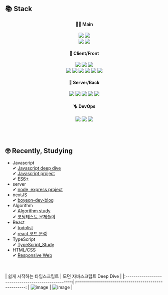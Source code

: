 ## 📚 Stack
<div align=center>

#### 👩‍💻 Main
<div>
  <img src="https://img.shields.io/badge/react-61DAFB?style=for-the-badge&logo=react&logoColor=black"> 
  <img src="https://img.shields.io/badge/vue.js-4FC08D?style=for-the-badge&logo=vue.js&logoColor=white"> <br/>
  <img src="https://img.shields.io/badge/typescript-3178C6?style=for-the-badge&logo=bootstrap&logoColor=white">
  <img src="https://img.shields.io/badge/javascript-F7DF1E?style=for-the-badge&logo=javascript&logoColor=black"> 
</div>

#### 🎨 Client/Front
<div >
<img src="https://img.shields.io/badge/react-61DAFB?style=for-the-badge&logo=react&logoColor=black"> 
<img src="https://img.shields.io/badge/redux-764ABC?style=for-the-badge&logo=redux&logoColor=white"> 
<img src="https://img.shields.io/badge/vue.js-4FC08D?style=for-the-badge&logo=vue.js&logoColor=white"> <br/>
<img src="https://img.shields.io/badge/html5-E34F26?style=for-the-badge&logo=html5&logoColor=white"> 
<img src="https://img.shields.io/badge/css-1572B6?style=for-the-badge&logo=css3&logoColor=white"> 
<img src="https://img.shields.io/badge/javascript-F7DF1E?style=for-the-badge&logo=javascript&logoColor=black"> 
<!-- <img src="https://img.shields.io/badge/jquery-0769AD?style=for-the-badge&logo=jquery&logoColor=white"> <br/> -->
<img src="https://img.shields.io/badge/sass-CC6699?style=for-the-badge&logo=vue.js&logoColor=white"> 
<!-- <img src="https://img.shields.io/badge/bootstrap-7952B3?style=for-the-badge&logo=bootstrap&logoColor=white">  -->
<!-- <img src="https://img.shields.io/badge/tailwindcss-06B6D4?style=for-the-badge&logo=bootstrap&logoColor=white"> -->
<img src="https://img.shields.io/badge/mui-007FFF?style=for-the-badge&logo=bootstrap&logoColor=white">
<img src="https://img.shields.io/badge/typescript-3178C6?style=for-the-badge&logo=bootstrap&logoColor=white">
</div>

<!-- https://simpleicons.org/?q=tailwnd -->

#### 🧮 Server/Back
<div>
<img src="https://img.shields.io/badge/node.js-6DA55F?style=for-the-badge&logo=node.js&logoColor=white">
<img src="https://img.shields.io/badge/Express.js-404D59?style=for-the-badge">
<img src="https://img.shields.io/badge/java-007396?style=for-the-badge&logo=java&logoColor=white"> 
<img src="https://img.shields.io/badge/mysql-4479A1?style=for-the-badge&logo=mysql&logoColor=white">
<img src="https://img.shields.io/badge/springboot-6DB33F?style=for-the-badge&logo=mysql&logoColor=white">
</div>

#### 🪜 DevOps
<div>
<img src="https://img.shields.io/badge/jenkins-D24939?style=for-the-badge&logo=java&logoColor=white"> 
<img src="https://img.shields.io/badge/circleci-343434?style=for-the-badge&logo=mysql&logoColor=white">
<img src="https://img.shields.io/badge/kubernetes-326CE5?style=for-the-badge&logo=mysql&logoColor=white">
</div>

</div>

<br/><br/>

## 🤓 Recently, Studying
- Javascript <br/>
  ✔ [Javascript deep dive](https://github.com/boyeonJ/Modern-JS) <br/>
  ✔ [Javascript project](https://github.com/boyeonJ/javascriptProject) <br/>
  ✔ [ES6+](https://github.com/boyeonJ/ES6plus-Study)
- server <br/>
  ✔ [node, express project](https://github.com/boyeonJ/nodeJsProject) <br/>
- nextJS <br/>
  ✔ [boyeon-dev-blog](https://github.com/boyeonJ/boyeon-dev-blog)
- Algorithm <br/>
  ✔ [Algorithm study](https://github.com/boyeonJ/Algorithm_Study)<br/>
  ✔ [코딩테스트 문제풀이](https://github.com/boyeonJ/Algorithm_Test_Javascript)
- React <br/>
  ✔ [todolist](https://github.com/boyeonJ/react-redux-todo-list) <br/>
  ✔ [react 코드 분석](https://github.com/boyeonJ/react-deep-dive)
- TypeScript <br/>
  ✔ [TypeScript_Study](https://github.com/boyeonJ/TypeScript_Study)
- HTML/CSS <br/>
  ✔ [Responsive Web](https://github.com/boyeonJ/ResponsiveWeb)
  

<br/><br/>
| 쉽게 시작하는 타입스크립트 | 모던 자바스크립트 Deep Dive |
|:---------------------------------------------------:|:-----------------------------------------------------:
| ![image](https://github.com/boyeonJ/boyeonJ/assets/32887635/21c4810f-5fb5-48b6-8b6b-7a8dfb2f2b02) | ![image](https://github.com/boyeonJ/boyeonJ/assets/32887635/071a7bc3-b3c8-4c72-98be-98562e256887) |

